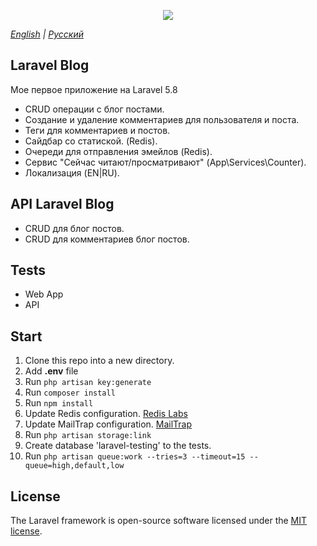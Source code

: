 <p align="center"><img src="https://laravel.com/assets/img/components/logo-laravel.svg"></p>

*[English](readme.md) | [Русский](readme-ru.md)*

## Laravel Blog

Мое первое приложение на Laravel 5.8 

- CRUD операции с блог постами.
- Создание и удаление комментариев для пользователя и поста.
- Теги для комментариев и постов.
- Сайдбар со статиской. (Redis).
- Очереди для отправления эмейлов (Redis).
- Сервис "Сейчас читают/просматривают" (App\Services\Counter).
- Локализация (EN|RU).

## API Laravel Blog

- CRUD для блог постов.
- CRUD для комментариев блог постов.

## Tests

- Web App
- API

## Start
 1. Clone this repo into a new directory.
 2. Add **.env** file
 3. Run `php artisan key:generate`
 4. Run `composer install`
 5. Run `npm install` 
 6. Update Redis configuration. [Redis Labs](https://redislabs.com/)
 7. Update MailTrap configuration. [MailTrap](https://mailtrap.io/)
 8. Run `php artisan storage:link`
 8. Create database 'laravel-testing' to the tests.
 8. Run `php artisan queue:work --tries=3 --timeout=15 --queue=high,default,low`
 
## License

The Laravel framework is open-source software licensed under the [MIT license](https://opensource.org/licenses/MIT).
